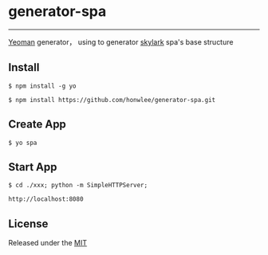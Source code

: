 # generator-spa
---
[Yeoman](http://yeoman.io) generator， using to generator [skylark](http://skylark.dt.hudaokeji.com) spa's base structure

## Install

```
$ npm install -g yo
```

```
$ npm install https://github.com/honwlee/generator-spa.git
```

## Create App

```
$ yo spa
```

## Start App

```
$ cd ./xxx; python -m SimpleHTTPServer;
```

```
http://localhost:8080
```
## License

Released under the [MIT](http://opensource.org/licenses/MIT)

